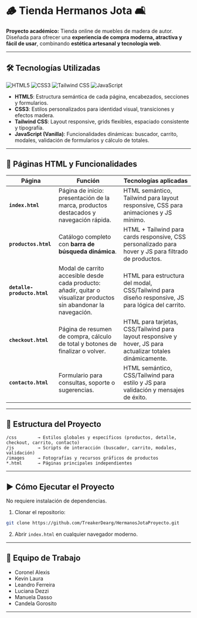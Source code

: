
# 🪵 Tienda Hermanos Jota 🛋

**Proyecto académico:** Tienda online de muebles de madera de autor.
Diseñada para ofrecer una **experiencia de compra moderna, atractiva y fácil de usar**, combinando **estética artesanal y tecnología web**.

---

## 🛠 Tecnologías Utilizadas

![HTML5](https://img.shields.io/badge/HTML5-E34F26?style=flat\&logo=html5\&logoColor=white)
![CSS3](https://img.shields.io/badge/CSS3-1572B6?style=flat\&logo=css3\&logoColor=white)
![Tailwind CSS](https://img.shields.io/badge/TailwindCSS-38B2AC?style=flat\&logo=tailwind-css\&logoColor=white)
![JavaScript](https://img.shields.io/badge/JavaScript-F7DF1E?style=flat\&logo=javascript\&logoColor=black)

* **HTML5**: Estructura semántica de cada página, encabezados, secciones y formularios.
* **CSS3**: Estilos personalizados para identidad visual, transiciones y efectos madera.
* **Tailwind CSS**: Layout responsive, grids flexibles, espaciado consistente y tipografía.
* **JavaScript (Vanilla)**: Funcionalidades dinámicas: buscador, carrito, modales, validación de formularios y cálculo de totales.

---

## 📄 Páginas HTML y Funcionalidades

| Página                      | Función                                                                                                            | Tecnologías aplicadas                                                                                      |
| --------------------------- | ------------------------------------------------------------------------------------------------------------------ | ---------------------------------------------------------------------------------------------------------- |
| **`index.html`**            | Página de inicio: presentación de la marca, productos destacados y navegación rápida.                              | HTML semántico, Tailwind para layout responsive, CSS para animaciones y JS mínimo.                         |
| **`productos.html`**        | Catálogo completo con **barra de búsqueda dinámica**.                                                              | HTML + Tailwind para cards responsive, CSS personalizado para hover y JS para filtrado de productos.       |
| **`detalle-producto.html`** | Modal de carrito accesible desde cada producto: añadir, quitar o visualizar productos sin abandonar la navegación. | HTML para estructura del modal, CSS/Tailwind para diseño responsive, JS para lógica del carrito.           |
| **`checkout.html`**         | Página de resumen de compra, cálculo de total y botones de finalizar o volver.                                     | HTML para tarjetas, CSS/Tailwind para layout responsive y hover, JS para actualizar totales dinámicamente. |
| **`contacto.html`**         | Formulario para consultas, soporte o sugerencias.                                                                  | HTML semántico, CSS/Tailwind para estilo y JS para validación y mensajes de éxito.                         |

---

## 📁 Estructura del Proyecto

```
/css        → Estilos globales y específicos (productos, detalle, checkout, carrito, contacto)
/js         → Scripts de interacción (buscador, carrito, modales, validación)
/images     → Fotografías y recursos gráficos de productos
*.html      → Páginas principales independientes
```

---


## ▶ Cómo Ejecutar el Proyecto

No requiere instalación de dependencias.

1. Clonar el repositorio:

```bash
git clone https://github.com/TreakerDearg/HermanosJotaProyecto.git
```

2. Abrir `index.html` en cualquier navegador moderno.

---

## 👥 Equipo de Trabajo

* Coronel Alexis
* Kevin Laura
* Leandro Ferreira
* Luciana Dezzi
* Manuela Dasso
* Candela Gorosito

---
